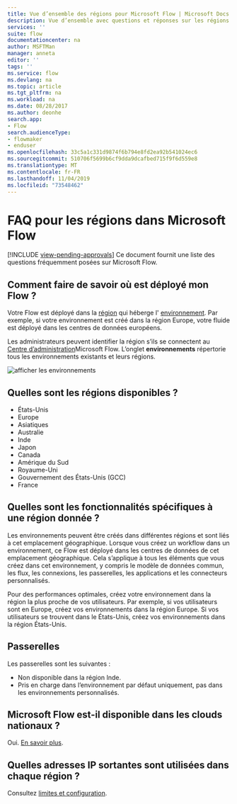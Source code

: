 ```yaml
---
title: Vue d’ensemble des régions pour Microsoft Flow | Microsoft Docs
description: Vue d’ensemble avec questions et réponses sur les régions dans Microsoft Flow
services: ''
suite: flow
documentationcenter: na
author: MSFTMan
manager: anneta
editor: ''
tags: ''
ms.service: flow
ms.devlang: na
ms.topic: article
ms.tgt_pltfrm: na
ms.workload: na
ms.date: 08/28/2017
ms.author: deonhe
search.app:
- Flow
search.audienceType:
- flowmaker
- enduser
ms.openlocfilehash: 33c5a1c331d9874f6b794e8fd2ea92b541024ec6
ms.sourcegitcommit: 510706f5699b6cf9dda9dcafbed715f9f6d559e8
ms.translationtype: MT
ms.contentlocale: fr-FR
ms.lasthandoff: 11/04/2019
ms.locfileid: "73548462"
---
```

# <a name="faq-for-regions-in-microsoft-flow"></a>FAQ pour les régions dans Microsoft Flow
[!INCLUDE [view-pending-approvals](includes/cc-rebrand.md)]
Ce document fournit une liste des questions fréquemment posées sur Microsoft Flow.

## <a name="how-do-i-find-out-where-my-flow-is-deployed"></a>Comment faire de savoir où est déployé mon Flow ?
Votre Flow est déployé dans la [région](https://azure.microsoft.com/regions/) qui héberge l' [environnement](environments-overview-admin.md). Par exemple, si votre environnement est créé dans la région Europe, votre fluide est déployé dans les centres de données européens.

Les administrateurs peuvent identifier la région s’ils se connectent au [Centre d’administration](https://admin.flow.microsoft.com)Microsoft Flow. L’onglet **environnements** répertorie tous les environnements existants et leurs régions.

![afficher les environnements](media/regions-overview/environments-list.png)

## <a name="what-regions-are-available"></a>Quelles sont les régions disponibles ?
* États-Unis
* Europe
* Asiatiques
* Australie
* Inde
* Japon
* Canada
* Amérique du Sud
* Royaume-Uni
* Gouvernement des États-Unis (GCC)
* France

## <a name="what-features-are-specific-to-a-given-region"></a>Quelles sont les fonctionnalités spécifiques à une région donnée ?
Les environnements peuvent être créés dans différentes régions et sont liés à cet emplacement géographique. Lorsque vous créez un workflow dans un environnement, ce Flow est déployé dans les centres de données de cet emplacement géographique. Cela s’applique à tous les éléments que vous créez dans cet environnement, y compris le modèle de données commun, les flux, les connexions, les passerelles, les applications et les connecteurs personnalisés.

Pour des performances optimales, créez votre environnement dans la région la plus proche de vos utilisateurs. Par exemple, si vos utilisateurs sont en Europe, créez vos environnements dans la région Europe. Si vos utilisateurs se trouvent dans le États-Unis, créez vos environnements dans la région États-Unis.

## <a name="gateways"></a>Passerelles
Les passerelles sont les suivantes :

* Non disponible dans la région Inde.
* Pris en charge dans l’environnement par défaut uniquement, pas dans les environnements personnalisés.

## <a name="is-microsoft-flow-available-in-national-clouds"></a>Microsoft Flow est-il disponible dans les clouds nationaux ?
Oui. [En savoir plus](./us-govt.md).

## <a name="what-outbound-ip-addresses-are-used-in-each-region"></a>Quelles adresses IP sortantes sont utilisées dans chaque région ?
Consultez [limites et configuration](limits-and-config.md).

